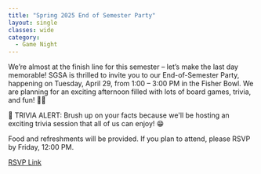 ```yaml
---
title: "Spring 2025 End of Semester Party"
layout: single
classes: wide
category:
  - Game Night
---
```


We’re almost at the finish line for this semester – let’s make the last day memorable! SGSA is thrilled to invite you to our End-of-Semester Party, happening on Tuesday, April 29, from 1:00 – 3:00 PM in the Fisher Bowl. We are planning for an exciting afternoon filled with lots of board games, trivia, and fun! 🎊😊

🎯 TRIVIA ALERT: Brush up on your facts because we'll be hosting an exciting trivia session that all of us can enjoy! 😁 

Food and refreshments will be provided. If you plan to attend, please RSVP by Friday, 12:00 PM.

[RSVP Link](<https://urldefense.com/v3/__https://forms.gle/k3SEmrj7fDby6dyd6__;!!KwNVnqRv!DWBFubdQFBBeJjzLR2ubJrbimyOsV3i9zXnu4UxBu72FVzZlbKKJV15Ds745Hsq1AOT6lawUBsGYttjj20EewNjqMidsRBc$>)



<!--
### Gallery 
{% include gallery id="layouts_gallery" %}
-->

